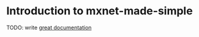 # Introduction to mxnet-made-simple

TODO: write [great documentation](http://jacobian.org/writing/what-to-write/)
